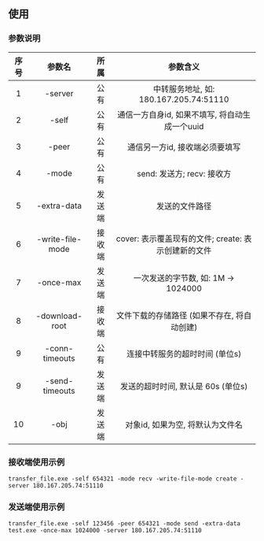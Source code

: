 ## 使用

### 参数说明
序号 | 参数名 | 所属 | 参数含义
:--: | :--: | :--: | :--:
1 | -server | 公有 | 中转服务地址, 如: 180.167.205.74:51110
2 | -self | 公有 | 通信一方自身id, 如果不填写, 将自动生成一个uuid
3 | -peer | 公有 | 通信另一方id, 接收端必须要填写
4 | -mode | 公有 | send: 发送方; recv: 接收方
5 | -extra-data | 发送端 | 发送的文件路径
6 | -write-file-mode | 接收端 | cover: 表示覆盖现有的文件; create: 表示创建新的文件
7 | -once-max | 发送端 | 一次发送的字节数, 如: 1M -> 1024000
8 | -download-root | 接收端 | 文件下载的存储路径 (如果不存在, 将自动创建)
9 | -conn-timeouts | 公有 | 连接中转服务的超时时间 (单位s)
9 | -send-timeouts | 发送端 | 发送的超时时间, 默认是 60s (单位s)
10 | -obj | 发送端 | 对象id, 如果为空, 将默认为文件名

### 接收端使用示例
```
transfer_file.exe -self 654321 -mode recv -write-file-mode create -server 180.167.205.74:51110
```

### 发送端使用示例
```
transfer_file.exe -self 123456 -peer 654321 -mode send -extra-data test.exe -once-max 1024000 -server 180.167.205.74:51110
```

